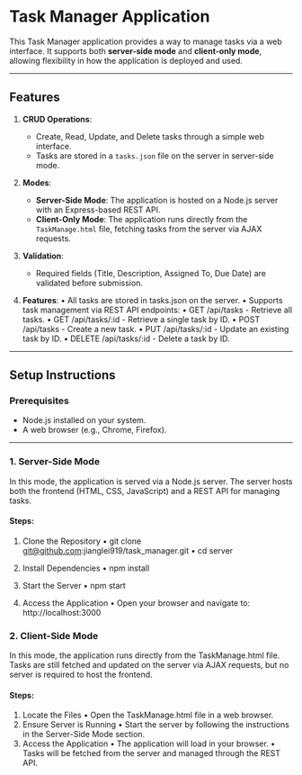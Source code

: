 # Task Manager Application

This Task Manager application provides a way to manage tasks via a web interface. It supports both **server-side mode** and **client-only mode**, allowing flexibility in how the application is deployed and used.

---

## Features

1. **CRUD Operations**:
   - Create, Read, Update, and Delete tasks through a simple web interface.
   - Tasks are stored in a `tasks.json` file on the server in server-side mode.

2. **Modes**:
   - **Server-Side Mode**: The application is hosted on a Node.js server with an Express-based REST API.
   - **Client-Only Mode**: The application runs directly from the `TaskManage.html` file, fetching tasks from the server via AJAX requests.

3. **Validation**:
   - Required fields (Title, Description, Assigned To, Due Date) are validated before submission.

4.	**Features**:
	•	All tasks are stored in tasks.json on the server.
	•	Supports task management via REST API endpoints:
	•	GET /api/tasks - Retrieve all tasks.
	•	GET /api/tasks/:id - Retrieve a single task by ID.
	•	POST /api/tasks - Create a new task.
	•	PUT /api/tasks/:id - Update an existing task by ID.
	•	DELETE /api/tasks/:id - Delete a task by ID.   

---

## Setup Instructions

### Prerequisites

- Node.js installed on your system.
- A web browser (e.g., Chrome, Firefox).

---

### 1. Server-Side Mode

In this mode, the application is served via a Node.js server. The server hosts both the frontend (HTML, CSS, JavaScript) and a REST API for managing tasks.

#### Steps:

1. Clone the Repository
    •	git clone git@github.com:jianglei919/task_manager.git
    •	cd server

2. Install Dependencies
    •	npm install

3. Start the Server
    •	npm start

4. Access the Application
    •	Open your browser and navigate to: http://localhost:3000


### 2. Client-Side Mode

In this mode, the application runs directly from the TaskManage.html file. Tasks are still fetched and updated on the server via AJAX requests, but no server is required to host the frontend.

#### Steps:

1. Locate the Files
    •	Open the TaskManage.html file in a web browser.
2. Ensure Server is Running
    •	Start the server by following the instructions in the Server-Side Mode section.
3. Access the Application
    •	The application will load in your browser.
    •	Tasks will be fetched from the server and managed through the REST API.


   